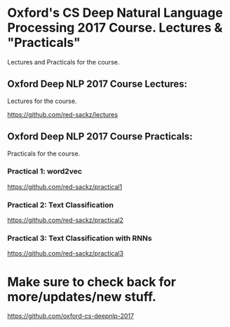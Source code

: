 #  Oxford's CS Deep Natural Language Processing 2017 Course. Lectures &amp; "Practicals"
Lectures and Practicals for the course.
## Oxford Deep NLP 2017 Course Lectures:
Lectures for the course.

https://github.com/red-sackz/lectures

## Oxford Deep NLP 2017 Course Practicals:
Practicals for the course.
### Practical 1: word2vec
https://github.com/red-sackz/practical1

### Practical 2: Text Classification
https://github.com/red-sackz/practical2

### Practical 3: Text Classification with RNNs
https://github.com/red-sackz/practical3

# Make sure to check back for more/updates/new stuff.
https://github.com/oxford-cs-deepnlp-2017

